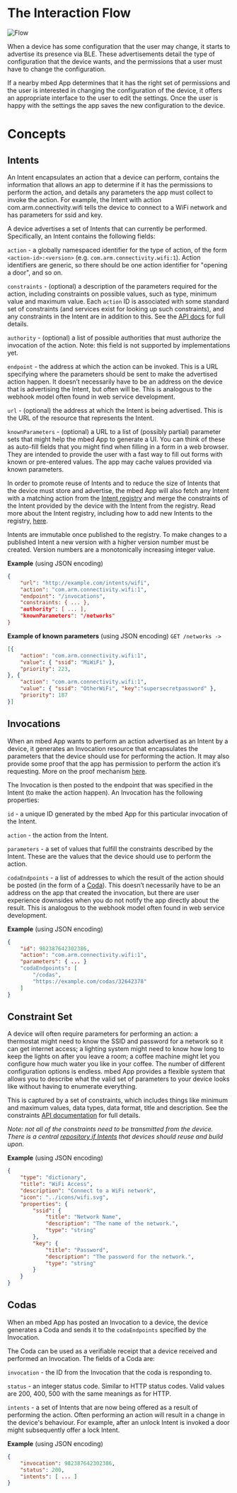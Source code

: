 # The Interaction Flow

![Flow](../images/flow.png)

When a device has some configuration that the user may change, it starts to advertise its presence via BLE. These advertisements detail the type of configuration that the device wants, and the permissions that a user must have to change the configuration.

If a nearby mbed App determines that it has the right set of permissions and the user is interested in changing the configuration of the device, it offers an appropriate interface to the user to edit the settings. Once the user is happy with the settings the app saves the new configuration to the device.

# Concepts

## Intents

An Intent encapsulates an action that a device can perform, contains the information that allows an app to determine if it has the permissions to perform the action, and details any parameters the app must collect to invoke the action. For example, the Intent with action com.arm.connectivity.wifi tells the device to connect to a WiFi network and has parameters for ssid and key.

A device advertises a set of Intents that can currently be performed. Specifically, an Intent contains the following fields:

`action` - a globally namespaced identifier for the type of action, of the form `<action-id>:<version>` (e.g. `com.arm.connectivity.wifi:1`). Action identifiers are generic, so there should be one action identifier for "opening a door", and so on. 

`constraints` - (optional) a description of the parameters required for the action, including constraints on possible values, such as type, minimum value and maximum value.
Each `action` ID is associated with some standard set of constraints (and services exist for looking up such constraints), and any constraints in the Intent are in addition to this. See the [API docs](https://github.com/ARMmbed/equip-cpp) for full details.

`authority` - (optional) a list of possible authorities that must authorize the invocation of the action. Note: this field is not supported by implementations yet.

`endpoint` - the address at which the action can be invoked. This is a URL specifying where the parameters should be sent to make the advertised action happen. It doesn’t necessarily have to be an address on the device that is advertising the Intent, but often will be. This is analogous to the webhook model often found in web service development.

`url` - (optional) the address at which the Intent is being advertised. This is the URL of the resource that represents the Intent.

`knownParameters` - (optional) a URL to a list of (possibly partial) parameter sets that might help the mbed App to generate a UI. You can think of these as auto-fill fields that you might find when filling in a form in a web browser. They are intended to provide the user with a fast way to fill out forms with known or pre-entered values. The app may cache values provided via known parameters. 


In order to promote reuse of Intents and to reduce the size of Intents that the device must store and advertise, the mbed App will also fetch any Intent with a matching action from the [Intent registry](faqs.md#what-is-the-intent-registry) and merge the constraints of the Intent provided by the device with the Intent from the registry. Read more about the Intent registry, including how to add new Intents to the registry, [here](faqs.md#how-do-i-add-an-intent-to-the-intent-registry).

Intents are immutable once published to the registry. To make changes to a published Intent a new version with a higher version number must be created. Version numbers are a monotonically increasing integer value. 

**Example** (using JSON encoding)
```json
{
    "url": "http://example.com/intents/wifi",
    "action": "com.arm.connectivity.wifi:1",
    "endpoint": "/invocations",
    "constraints: { ... },
    "authority": [ ... ],
    "knownParameters": "/networks"
}
```

**Example of known parameters** (using JSON encoding)
`GET /networks ->`
```json
[{
    "action": "com.arm.connectivity.wifi:1",
    "value": { "ssid": "MiWiFi" },
    "priority": 223,
}, {
    "action": "com.arm.connectivity.wifi:1",
    "value": { "ssid": "OtherWiFi", "key":"supersecretpassword" },
    "priority": 187
}]
```

## Invocations

When an mbed App wants to perform an action advertised as an Intent by a device, it generates an Invocation resource that encapsulates the parameters that the device should use for performing the action. It may also provide some proof that the app has permission to perform the action it’s requesting. More on the proof mechanism [here](design_principles.md#security-privacy).

The Invocation is then posted to the endpoint that was specified in the Intent (to make the action happen). An Invocation has the following properties:

`id` - a unique ID generated by the mbed App for this particular invocation of the Intent.

`action` - the action from the Intent.

`parameters` - a set of values that fulfill the constraints described by the Intent. These are the values that the device should use to perform the action.

`codaEndpoints` - a list of addresses to which the result of the action should be posted (in the form of a [Coda](concepts.md#codas)). This doesn’t necessarily have to be an address on the app that created the invocation, but there are user experience downsides when you do not notify the app directly about the result. This is analogous to the webhook model often found in web service development. 

**Example** (using JSON encoding)
```json
{
    "id": 982387642302386,
    "action": "com.arm.connectivity.wifi:1",
    "parameters": { ... }
    "codaEndpoints": [
        "/codas",
        "https://example.com/codas/32642378"
    ]
}
```

## Constraint Set

A device will often require parameters for performing an action: a thermostat might need to know the SSID and password for a network so it can get internet access; a lighting system might need to know how long to keep the lights on after you leave a room; a coffee machine might let you configure how much water you like in your coffee. The number of different configuration options is endless. mbed App provides a flexible system that allows you to describe what the valid set of parameters to your device looks like without having to enumerate everything.

This is captured by a set of constraints, which includes things like minimum and maximum values, data types, data format, title and description. See the constraints [API documentation](https://github.com/ARMmbed/equip-cpp) for full details.

*Note: not all of the constraints need to be transmitted from the device. There is a central [repository if Intents](faqs.md#what-is-the-intent-registry) that devices should reuse and build upon.*

**Example** (using JSON encoding)
```json
{
    "type": "dictionary",
    "title": "WiFi Access",
    "description": "Connect to a WiFi network",
    "icon": "../icons/wifi.svg",
    "properties": {
        "ssid": {
            "title": "Network Name",
            "description": "The name of the network.",
            "type": "string"
        },
        "key": {
            "title": "Password",
            "description": "The password for the network.",
            "type": "string"
        }
    }
}
```


## Codas

When an mbed App has posted an Invocation to a device, the device generates a Coda and sends it to the `codaEndpoints` specified by the Invocation.

The Coda can be used as a verifiable receipt that a device received and performed an Invocation. The fields of a Coda are:

`invocation` - the ID from the Invocation that the coda is responding to.

`status` - an integer status code. Similar to HTTP status codes. Valid values are 200, 400, 500 with the same meanings as for HTTP.

`intents` - a set of Intents that are now being offered as a result of performing the action. Often performing an action will result in a change in the device's behaviour. For example, after an unlock Intent is invoked a door might subsequently offer a lock Intent.

**Example** (using JSON encoding)
```json
{
    "invocation": 982387642302386,
    "status": 200,
    "intents": [ ... ]
}
```
